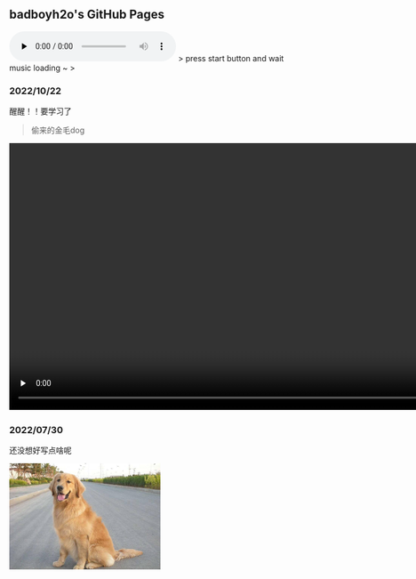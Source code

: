 ## badboyh2o's GitHub Pages

<audio preload="none" controls="controls">
      <source src="./audio/za-dxxd.mp3">
</audio>
> press start button and wait music loading ~
>







### 2022/10/22
醒醒！！要学习了



> 偷来的金毛dog

<video height="480" preload="none" controls>
  <source src="./video/jinmao1.mp4" type="video/mp4">
</video>






### 2022/07/30

还没想好写点啥呢

<img src="./img/dog.jpeg" style="zoom: 34%;" />